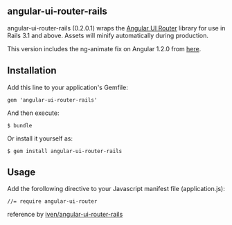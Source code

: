 ## angular-ui-router-rails

angular-ui-router-rails (0.2.0.1) wraps the [Angular UI Router](https://github.com/angular-ui/ui-router) library for use in Rails 3.1 and above. Assets will minify automatically during production.

This version includes the ng-animate fix on Angular 1.2.0 from [here](https://github.com/nenebale/ui-router).


## Installation

Add this line to your application's Gemfile:

    gem 'angular-ui-router-rails'

And then execute:

    $ bundle

Or install it yourself as:

    $ gem install angular-ui-router-rails


## Usage

Add the forollowing directive to your Javascript manifest file (application.js):

    //= require angular-ui-router


reference by  [iven/angular-ui-router-rails](https://github.com/angular-ui/ui-router)
